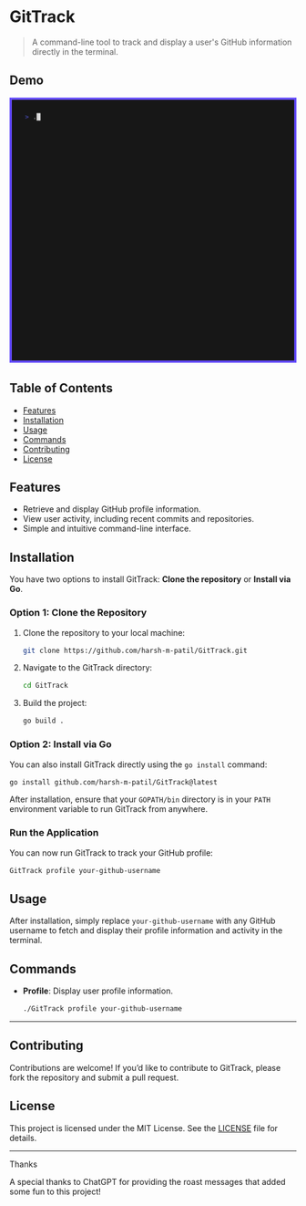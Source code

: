 # GitTrack

> A command-line tool to track and display a user's GitHub information directly in the terminal.

## Demo

![Demo](./assets/demo.gif)

## Table of Contents

- [Features](#features)
- [Installation](#installation)
- [Usage](#usage)
- [Commands](#commands)
- [Contributing](#contributing)
- [License](#license)

## Features

- Retrieve and display GitHub profile information.
- View user activity, including recent commits and repositories.
- Simple and intuitive command-line interface.

## Installation

You have two options to install GitTrack: **Clone the repository** or **Install via Go**.

### Option 1: Clone the Repository

1. Clone the repository to your local machine:

   ```bash
   git clone https://github.com/harsh-m-patil/GitTrack.git
   ```

2. Navigate to the GitTrack directory:

   ```bash
   cd GitTrack
   ```

3. Build the project:

   ```bash
   go build .
   ```

### Option 2: Install via Go

You can also install GitTrack directly using the `go install` command:

```bash
go install github.com/harsh-m-patil/GitTrack@latest
```

After installation, ensure that your `GOPATH/bin` directory is in your `PATH` environment variable to run GitTrack from anywhere.

### Run the Application

You can now run GitTrack to track your GitHub profile:

```bash
GitTrack profile your-github-username
```

## Usage

After installation, simply replace `your-github-username` with any GitHub username to fetch and display their profile information and activity in the terminal.

## Commands

- **Profile**: Display user profile information.
  ```bash
  ./GitTrack profile your-github-username
  ```

---

## Contributing

Contributions are welcome! If you’d like to contribute to GitTrack, please fork the repository and submit a pull request.

## License

This project is licensed under the MIT License. See the [LICENSE](./LICENSE) file for details.

---

Thanks

A special thanks to ChatGPT for providing the roast messages that added some fun to this project!
